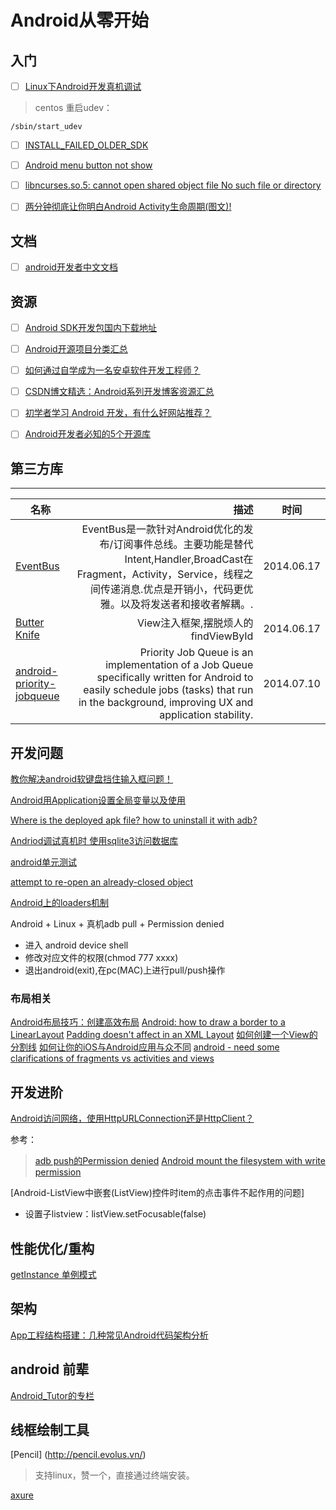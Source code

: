 # Android从零开始

## 入门

- [ ] [Linux下Android开发真机调试](http://yishanhe.net/linux-android-debug-on-real-phones/)

> centos 重启udev： 

`
/sbin/start_udev
`

- [ ] [INSTALL_FAILED_OLDER_SDK](http://blog.csdn.net/elfylin/article/details/6287425)
- [ ] [Android menu button not show](http://stackoverflow.com/questions/9768009/android-menu-button-not-show)
- [ ] [libncurses.so.5: cannot open shared object file No such file or directory](http://stream2010.iteye.com/blog/1174242)
- [ ] [两分钟彻底让你明白Android Activity生命周期(图文)!](http://blog.csdn.net/android_tutor/article/details/5772285)



## 文档

- [ ] [android开发者中文文档](http://23.244.200.195/)


## 资源
- [ ] [Android SDK开发包国内下载地址](http://www.cnblogs.com/bjzhanghao/archive/2012/11/14/android-platform-sdk-download-mirror.html)
- [ ] [Android开源项目分类汇总](https://github.com/Trinea/android-open-project)
- [ ] [如何通过自学成为一名安卓软件开发工程师？](http://www.zhihu.com/question/21565227)
- [ ] [CSDN博文精选：Android系列开发博客资源汇总](http://www.csdn.net/article/2011-08-30/303833)
- [ ] [初学者学习 Android 开发，有什么好网站推荐？](http://www.zhihu.com/question/19611325/answer/12453783)
- [ ] [Android开发者必知的5个开源库](http://www.csdn.net/article/2014-06-16/2820224-top-5-android-libraries)


## 第三方库

------------------------

|名称|描述|时间|
|------|---:|--------|
|[EventBus](https://github.com/greenrobot/EventBus)|EventBus是一款针对Android优化的发布/订阅事件总线。主要功能是替代Intent,Handler,BroadCast在Fragment，Activity，Service，线程之间传递消息.优点是开销小，代码更优雅。以及将发送者和接收者解耦。.|2014.06.17|
|[Butter Knife](https://github.com/JakeWharton/butterknife)|View注入框架,摆脱烦人的findViewById|2014.06.17|
|[android-priority-jobqueue](https://github.com/path/android-priority-jobqueue)|Priority Job Queue is an implementation of a Job Queue specifically written for Android to easily schedule jobs (tasks) that run in the background, improving UX and application stability.|2014.07.10|



## 开发问题

[教你解决android软键盘挡住输入框问题！](http://blog.csdn.net/leilu2008/article/details/6450405)

[Android用Application设置全局变量以及使用](http://oyeal.iteye.com/blog/941183)

[Where is the deployed apk file? how to uninstall it with adb?](http://stackoverflow.com/questions/14578033/where-is-the-deployed-apk-file-how-to-uninstall-it-with-adb)

[Andriod调试真机时 使用sqlite3访问数据库](http://blog.csdn.net/lizhenmingdirk/article/details/17924615)

[android单元测试](http://yuanzhifei89.iteye.com/blog/1122104)

[attempt to re-open an already-closed object](http://blog.csdn.net/aaren_jiang/article/details/11781155)

[Android上的loaders机制](http://www.lanttor.org/?p=195)

Android + Linux + 真机adb pull + Permission denied

* 进入 android device shell
* 修改对应文件的权限(chmod 777 xxxx)
* 退出android(exit),在pc(MAC)上进行pull/push操作

### 布局相关

[Android布局技巧：创建高效布局](http://www.eoeandroid.com/blog-1252486-41771.html)
[Android: how to draw a border to a LinearLayout](http://stackoverflow.com/questions/8203606/android-how-to-draw-a-border-to-a-linearlayout)
[Padding doesn't affect <shape> in an XML Layout](http://stackoverflow.com/questions/1283085/padding-doesnt-affect-shape-in-an-xml-layout)
[如何创建一个View的分割线](http://www.cnblogs.com/Cyning/p/3815879.html)
[如何让你的iOS与Android应用与众不同](http://blog.jobbole.com/67150/)
[android - need some clarifications of fragments vs activities and views](http://stackoverflow.com/questions/10478233/android-need-some-clarifications-of-fragments-vs-activities-and-views)




## 开发进阶

[Android访问网络，使用HttpURLConnection还是HttpClient？](http://blog.csdn.net/guolin_blog/article/details/12452307)


参考：

>  [adb push的Permission denied](http://www.cnblogs.com/zhanglanyun/archive/2012/01/03/2310968.html)
>  [Android mount the filesystem with write permission](http://stackoverflow.com/questions/10294808/android-mount-the-filesystem-with-write-permission)

[Android-ListView中嵌套(ListView)控件时item的点击事件不起作用的问题]

* 设置子listview：listView.setFocusable(false)	


## 性能优化/重构

[getInstance 单例模式](https://gist.github.com/techbirds/b8a2af89d3aea136ca63#file-a-class)


## 架构

[App工程结构搭建：几种常见Android代码架构分析](http://www.uml.org.cn/mobiledev/201310211.asp)


## android 前辈

[Android_Tutor的专栏](http://blog.csdn.net/android_tutor)


## 线框绘制工具

[Pencil] (http://pencil.evolus.vn/)

> 支持linux，赞一个，直接通过终端安装。

[axure](http://www.axure.com/)







